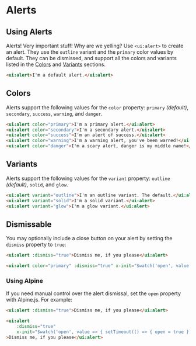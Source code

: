 # Alerts

## Using Alerts
Alerts! Very important stuff! Why are we yelling? Use `<ui:alert>` to create an alert. They use the `outline` variant and the `primary` color values by default. They can be dismissed, and support all the colors and variants listed in the [Colors](#colors) and [Variants](#variants) sections.

```html +demo title={Default Alert} previewClasses={space-y-4}
<ui:alert>I'm a default alert.</ui:alert>
```


## Colors

Alerts support the following values for the `color` property: `primary` _(default)_, `secondary`, `success`, `warning`, and `danger`.

```html +demo title={Alert Colors} previewClasses={space-y-4}
<ui:alert color="primary">I'm a primary alert.</ui:alert>
<ui:alert color="secondary">I'm a secondary alert.</ui:alert>
<ui:alert color="success">I'm an alert of success.</ui:alert>
<ui:alert color="warning">I'm a warning alert, you've been warned!</ui:alert>
<ui:alert color="danger">I'm a scary alert, danger is my middle name!</ui:alert>
```

## Variants

Alerts support the following values for the `variant` property: `outline` _(default)_, `solid`, and `glow`.

```html +demo title={Alert Colors} previewClasses={space-y-4}
<ui:alert variant="outline">I'm an outline variant. The default.</ui:alert>
<ui:alert variant="solid">I'm a solid variant.</ui:alert>
<ui:alert variant="glow">I'm a glow variant.</ui:alert>
```


## Dismissable
You may optionally include a close button on your alert by setting the `dismiss` property to `true`:
```html
<ui:alert :dismiss="true">Dismiss me, if you please</ui:alert>
```

```html +demo title={Alert Colors} previewClasses={space-y-4}
<ui:alert color="primary" :dismiss="true" x-init="$watch('open', value => { setTimeout(() => { open = true }, 750) })">Dismiss me, if you please</ui:alert>
```

### Using Alpine

If you need manual control over the alert dismissal, set the `open` property with Alpine.js. For example:
```html
<ui:alert :dismiss="true">Dismiss me, if you please</ui:alert>
```

```html +demo title={Manual Control with Alpine.js}
<ui:alert
    :dismiss="true"
    x-init="$watch('open', value => { setTimeout(() => { open = true }, 750) })"
>Dismiss me, if you please</ui:alert>
```
